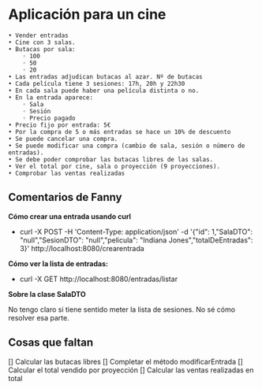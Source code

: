 # Aplicación para un cine

    • Vender entradas
    • Cine con 3 salas.
    • Butacas por sala:
        ◦ 100
        ◦ 50
        ◦ 20
    • Las entradas adjudican butacas al azar. Nº de butacas
    • Cada película tiene 3 sesiones: 17h, 20h y 22h30
    • En cada sala puede haber una película distinta o no.
    • En la entrada aparece:
        ◦ Sala
        ◦ Sesión
        ◦ Precio pagado
    • Precio fijo por entrada: 5€
    • Por la compra de 5 o más entradas se hace un 10% de descuento
    • Se puede cancelar una compra.
    • Se puede modificar una compra (cambio de sala, sesión o número de entradas).
    • Se debe poder comprobar las butacas libres de las salas.
    • Ver el total por cine, sala o proyección (9 proyecciones).
    • Comprobar las ventas realizadas
    

## Comentarios de Fanny

**Cómo crear una entrada usando curl**

- curl -X POST -H 'Content-Type: application/json' -d '{"id": 1,"SalaDTO": "null","SesionDTO": "null","pelicula": "Indiana Jones","totalDeEntradas": 3}' http://localhost:8080/crearentrada

**Cómo ver la lista de entradas:**

- curl -X GET http://localhost:8080/entradas/listar

**Sobre la clase SalaDTO**

No tengo claro si tiene sentido meter la lista de sesiones. No sé cómo resolver esa parte.

## Cosas que faltan

[] Calcular las butacas libres
[] Completar el método modificarEntrada
[] Calcular el total vendido por proyección
[] Calcular las ventas realizadas en total